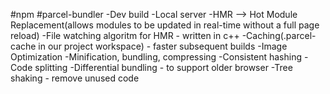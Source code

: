#npm
#parcel-bundler
-Dev build
-Local server
-HMR --> Hot Module Replacement(allows modules to be updated in real-time without a full page reload)
-File watching algoritm for HMR - written in c++
-Caching(.parcel-cache in our project workspace) - faster subsequent builds
-Image Optimization
-Minification, bundling, compressing
-Consistent hashing
-Code splitting
-Differential bundling - to support older browser
-Tree shaking - remove unused code






